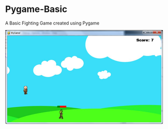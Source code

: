 # Pygame-Basic
A Basic Fighting Game created using Pygame

![alt text](https://github.com/YessOn/Pygame-Basic/blob/master/assets/screenshot.png?raw=true)
